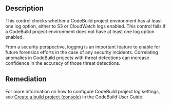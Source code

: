 ## Description

This control checks whether a CodeBuild project environment has at least one log option, either to S3 or CloudWatch logs enabled. This control fails if a CodeBuild project environment does not have at least one log option enabled.

From a security perspective, logging is an important feature to enable for future forensics efforts in the case of any security incidents. Correlating anomalies in CodeBuild projects with threat detections can increase confidence in the accuracy of those threat detections.

## Remediation

For more information on how to configure CodeBuild project log settings, see [Create a build project (console)](https://docs.aws.amazon.com/codebuild/latest/userguide/create-project-console.html#create-project-console-logs) in the CodeBuild User Guide.